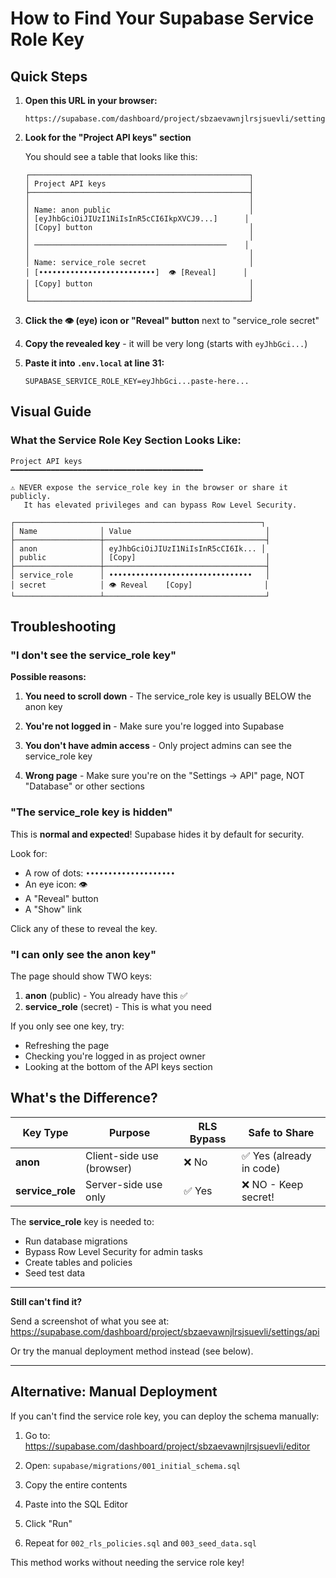# How to Find Your Supabase Service Role Key

## Quick Steps

1. **Open this URL in your browser:**
   ```
   https://supabase.com/dashboard/project/sbzaevawnjlrsjsuevli/settings/api
   ```

2. **Look for the "Project API keys" section**

   You should see a table that looks like this:

   ```
   ┌─────────────────────────────────────────────────┐
   │ Project API keys                                │
   ├─────────────────────────────────────────────────┤
   │                                                 │
   │ Name: anon public                               │
   │ [eyJhbGciOiJIUzI1NiIsInR5cCI6IkpXVCJ9...]      │
   │ [Copy] button                                   │
   │                                                 │
   │ ───────────────────────────────────────────    │
   │                                                 │
   │ Name: service_role secret                       │
   │ [••••••••••••••••••••••••••]  👁️ [Reveal]      │
   │ [Copy] button                                   │
   │                                                 │
   └─────────────────────────────────────────────────┘
   ```

3. **Click the 👁️ (eye) icon or "Reveal" button** next to "service_role secret"

4. **Copy the revealed key** - it will be very long (starts with `eyJhbGci...`)

5. **Paste it into `.env.local` at line 31:**
   ```env
   SUPABASE_SERVICE_ROLE_KEY=eyJhbGci...paste-here...
   ```

## Visual Guide

### What the Service Role Key Section Looks Like:

```
Project API keys
━━━━━━━━━━━━━━━━━━━━━━━━━━━━━━━━━━━━━━━━━━━

⚠️ NEVER expose the service_role key in the browser or share it publicly.
   It has elevated privileges and can bypass Row Level Security.

┌───────────────────────────────────────────────────────┐
│ Name              │ Value                              │
├───────────────────┼────────────────────────────────────┤
│ anon              │ eyJhbGciOiJIUzI1NiIsInR5cCI6Ik... │
│ public            │ [Copy]                             │
├───────────────────┼────────────────────────────────────┤
│ service_role      │ ••••••••••••••••••••••••••••••••   │
│ secret            │ 👁️ Reveal    [Copy]                │
└───────────────────┴────────────────────────────────────┘
```

## Troubleshooting

### "I don't see the service_role key"

**Possible reasons:**

1. **You need to scroll down** - The service_role key is usually BELOW the anon key

2. **You're not logged in** - Make sure you're logged into Supabase

3. **You don't have admin access** - Only project admins can see the service_role key

4. **Wrong page** - Make sure you're on the "Settings → API" page, NOT "Database" or other sections

### "The service_role key is hidden"

This is **normal and expected**! Supabase hides it by default for security.

Look for:
- A row of dots: `••••••••••••••••••••`
- An eye icon: 👁️
- A "Reveal" button
- A "Show" link

Click any of these to reveal the key.

### "I can only see the anon key"

The page should show TWO keys:
1. **anon** (public) - You already have this ✅
2. **service_role** (secret) - This is what you need

If you only see one key, try:
- Refreshing the page
- Checking you're logged in as project owner
- Looking at the bottom of the API keys section

## What's the Difference?

| Key Type | Purpose | RLS Bypass | Safe to Share |
|----------|---------|------------|---------------|
| **anon** | Client-side use (browser) | ❌ No | ✅ Yes (already in code) |
| **service_role** | Server-side use only | ✅ Yes | ❌ NO - Keep secret! |

The **service_role** key is needed to:
- Run database migrations
- Bypass Row Level Security for admin tasks
- Create tables and policies
- Seed test data

---

**Still can't find it?**

Send a screenshot of what you see at:
https://supabase.com/dashboard/project/sbzaevawnjlrsjsuevli/settings/api

Or try the manual deployment method instead (see below).

---

## Alternative: Manual Deployment

If you can't find the service role key, you can deploy the schema manually:

1. Go to: https://supabase.com/dashboard/project/sbzaevawnjlrsjsuevli/editor

2. Open: `supabase/migrations/001_initial_schema.sql`

3. Copy the entire contents

4. Paste into the SQL Editor

5. Click "Run"

6. Repeat for `002_rls_policies.sql` and `003_seed_data.sql`

This method works without needing the service role key!

